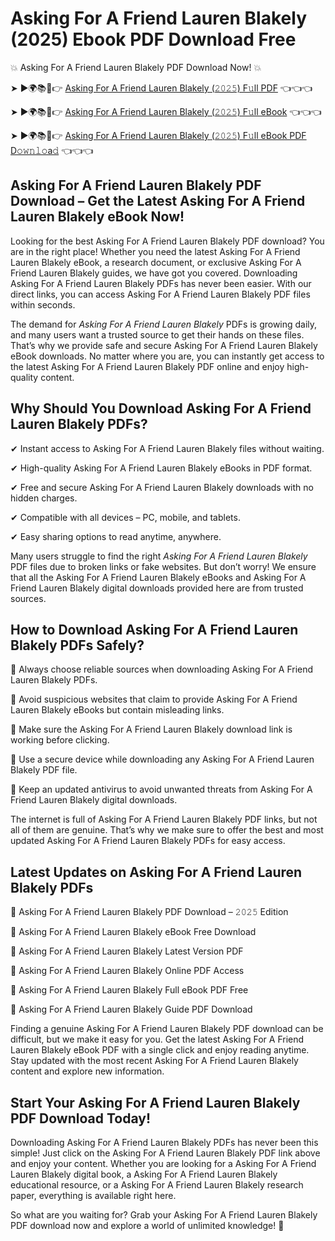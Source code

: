 # Asking For A Friend Lauren Blakely (2025) Ebook PDF Download Free

💥 Asking For A Friend Lauren Blakely PDF Download Now! 💥

➤ ►🌍📚📱👉 [Asking For A Friend Lauren Blakely (𝟸𝟶𝟸𝟻) F𝚞ll PDF](https://getpdf.xyz/asking-for-a-friend-lauren-blakely) 👈👈👈


➤ ►🌍📚📱👉 [Asking For A Friend Lauren Blakely (𝟸𝟶𝟸𝟻) F𝚞ll eBook](https://getpdf.xyz/asking-for-a-friend-lauren-blakely) 👈👈👈


➤ ►🌍📚📱👉 [Asking For A Friend Lauren Blakely (𝟸𝟶𝟸𝟻) F𝚞ll eBook PDF D𝚘𝚠𝚗𝚕𝚘a𝚍](https://getpdf.xyz/asking-for-a-friend-lauren-blakely) 👈👈👈


## Asking For A Friend Lauren Blakely PDF Download – Get the Latest Asking For A Friend Lauren Blakely eBook Now!

Looking for the best Asking For A Friend Lauren Blakely PDF download? You are in the right place! Whether you need the latest Asking For A Friend Lauren Blakely eBook, a research document, or exclusive Asking For A Friend Lauren Blakely guides, we have got you covered. Downloading Asking For A Friend Lauren Blakely PDFs has never been easier. With our direct links, you can access Asking For A Friend Lauren Blakely PDF files within seconds.

The demand for *Asking For A Friend Lauren Blakely* PDFs is growing daily, and many users want a trusted source to get their hands on these files. That’s why we provide safe and secure Asking For A Friend Lauren Blakely eBook downloads. No matter where you are, you can instantly get access to the latest Asking For A Friend Lauren Blakely PDF online and enjoy high-quality content.

## Why Should You Download Asking For A Friend Lauren Blakely PDFs?

✔ Instant access to Asking For A Friend Lauren Blakely files without waiting.

✔ High-quality Asking For A Friend Lauren Blakely eBooks in PDF format.

✔ Free and secure Asking For A Friend Lauren Blakely downloads with no hidden charges.

✔ Compatible with all devices – PC, mobile, and tablets.

✔ Easy sharing options to read anytime, anywhere.

Many users struggle to find the right *Asking For A Friend Lauren Blakely* PDF files due to broken links or fake websites. But don’t worry! We ensure that all the Asking For A Friend Lauren Blakely eBooks and Asking For A Friend Lauren Blakely digital downloads provided here are from trusted sources.

## How to Download Asking For A Friend Lauren Blakely PDFs Safely?

📌 Always choose reliable sources when downloading Asking For A Friend Lauren Blakely PDFs.

📌 Avoid suspicious websites that claim to provide Asking For A Friend Lauren Blakely eBooks but contain misleading links.

📌 Make sure the Asking For A Friend Lauren Blakely download link is working before clicking.

📌 Use a secure device while downloading any Asking For A Friend Lauren Blakely PDF file.

📌 Keep an updated antivirus to avoid unwanted threats from Asking For A Friend Lauren Blakely digital downloads.

The internet is full of Asking For A Friend Lauren Blakely PDF links, but not all of them are genuine. That’s why we make sure to offer the best and most updated Asking For A Friend Lauren Blakely PDFs for easy access.

## Latest Updates on Asking For A Friend Lauren Blakely PDFs

🔹 Asking For A Friend Lauren Blakely PDF Download – 𝟸𝟶𝟸𝟻 Edition

🔹 Asking For A Friend Lauren Blakely eBook Free Download

🔹 Asking For A Friend Lauren Blakely Latest Version PDF

🔹 Asking For A Friend Lauren Blakely Online PDF Access

🔹 Asking For A Friend Lauren Blakely Full eBook PDF Free

🔹 Asking For A Friend Lauren Blakely Guide PDF Download

Finding a genuine Asking For A Friend Lauren Blakely PDF download can be difficult, but we make it easy for you. Get the latest Asking For A Friend Lauren Blakely eBook PDF with a single click and enjoy reading anytime. Stay updated with the most recent Asking For A Friend Lauren Blakely content and explore new information.

## Start Your Asking For A Friend Lauren Blakely PDF Download Today!

Downloading Asking For A Friend Lauren Blakely PDFs has never been this simple! Just click on the Asking For A Friend Lauren Blakely PDF link above and enjoy your content. Whether you are looking for a Asking For A Friend Lauren Blakely digital book, a Asking For A Friend Lauren Blakely educational resource, or a Asking For A Friend Lauren Blakely research paper, everything is available right here.

So what are you waiting for? Grab your Asking For A Friend Lauren Blakely PDF download now and explore a world of unlimited knowledge! 🚀